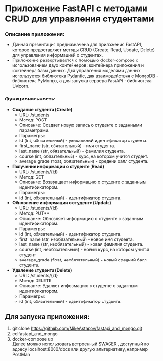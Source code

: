 # Приложение FastAPI с методами CRUD для управления студентами

### Описание приложения:
- Данная презентация предназначена для приложения FastAPI, которое предоставляет методы CRUD (Create, Read, Update, Delete) для управления информацией о студентах.  
- Приложение развертывается с помощью docker-compose с использованием двух контейнеров: контейнера приложения и контейнера базы данных.   Для управления моделями данных используется библиотека Pydantic, для взаимодействия с MongoDB - библиотека PyMongo, а для запуска сервера FastAPI - библиотека Uvicorn.

### Функциональность:
- **Создание студента (Create)**
     - URL: /students
     - Метод: POST
     - Описание: Создает новую запись о студенте с заданными параметрами.
     - Параметры:
     - id (int, обязательный) - уникальный идентификатор студента.
     - first_name (str, обязательный) - имя студента.
     - last_name (str, обязательный) - фамилия студента.
     - course (int, обязательный) - курс, на котором учится студент.
     - average_grade (float, обязательный) - средний балл студента.
- **Получение информации о студенте (Read)**  
     - URL: /students/{id}
     - Метод: GET
     - Описание: Возвращает информацию о студенте с заданным идентификатором.
     - Параметры:
     - id (int, обязательный) - идентификатор студента.
- **Обновление информации о студенте (Update)**
     - URL: /students/{id}
     - Метод: PUT**
     - Описание: Обновляет информацию о студенте с заданным идентификатором.
     - Параметры:
     - id (int, обязательный) - идентификатор студента.
     - first_name (str, необязательный) - новое имя студента.
     - last_name (str, необязательный) - новая фамилия студента.
     - course (int, необязательный) - новый курс, на котором учится студент.
     - average_grade (float, необязательный) - новый средний балл студента.
- **Удаление студента (Delete)**
     - URL: /students/{id}
     - Метод: DELETE
     - Описание: Удаляет информацию о студенте с заданным идентификатором.
     - Параметры:
     - id (int, обязательный) - идентификатор студента.
## Для запуска приложения:  
1. git clone https://github.com/MikeAstapov/fastapi_and_mongo.git
2. cd fastapi_and_mongo
3. docker-compose up  
Далее можно использовать встроенный SWAGER , доступный по адресу localhost:8000/docs или другую альтернативу, например PostMan
